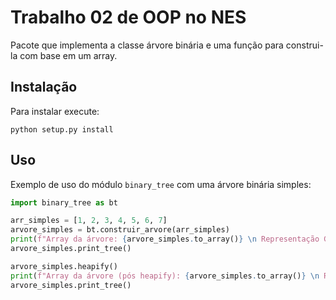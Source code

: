 # Trabalho 02 de OOP no NES

Pacote que implementa a classe árvore binária e uma função para construi-la com base em um array.

## Instalação

Para instalar execute:

```
python setup.py install
```

## Uso

Exemplo de uso do módulo `binary_tree` com uma árvore binária simples:

```py
import binary_tree as bt

arr_simples = [1, 2, 3, 4, 5, 6, 7]
arvore_simples = bt.construir_arvore(arr_simples)
print(f"Array da árvore: {arvore_simples.to_array()} \n Representação Gráfica:")
arvore_simples.print_tree()

arvore_simples.heapify()
print(f"Array da árvore (pós heapify): {arvore_simples.to_array()} \n Representação Gráfica:")
arvore_simples.print_tree()
```